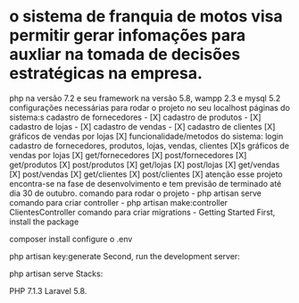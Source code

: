 
<h1>o sistema de franquia de motos visa permitir gerar infomações para auxliar na tomada de decisões estratégicas na empresa.</h1>
php na versão 7.2 e seu framework na versão 5.8, wampp 2.3 e mysql 5.2 configurações necessárias para rodar o projeto no seu localhost
páginas do sistema:s
cadastro de fornecedores - [X]
cadastro de produtos - [X]
cadastro de lojas - [X]
cadastro de vendas - [X]
cadastro de clientes [X]
gráficos de vendas por lojas [X]
funcionalidade/metodos do sistema:
login
cadastro de fornecedores, produtos, lojas, vendas, clientes [X]s
gráficos de vendas por lojas [X]
get/fornecedores [X]
post/fornecedores [X]
get/produtos [X]
post/produtos [X]
get/lojas [X]
post/lojas [X]
get/vendas [X]
post/vendas [X]
get/clientes [X]
post/clientes [X]
atenção esse projeto encontra-se na fase de desenvolvimento e tem previsão de terminado até dia 30 de outubro.
comando para rodar o projeto - php artisan serve
comando para criar controller - php artisan make:controller ClientesController
comando para criar migrations -
Getting Started
First, install the package

composer install
configure o .env

php artisan key:generate
Second, run the development server:

php artisan serve
Stacks:

PHP 7.1.3
Laravel 5.8.

